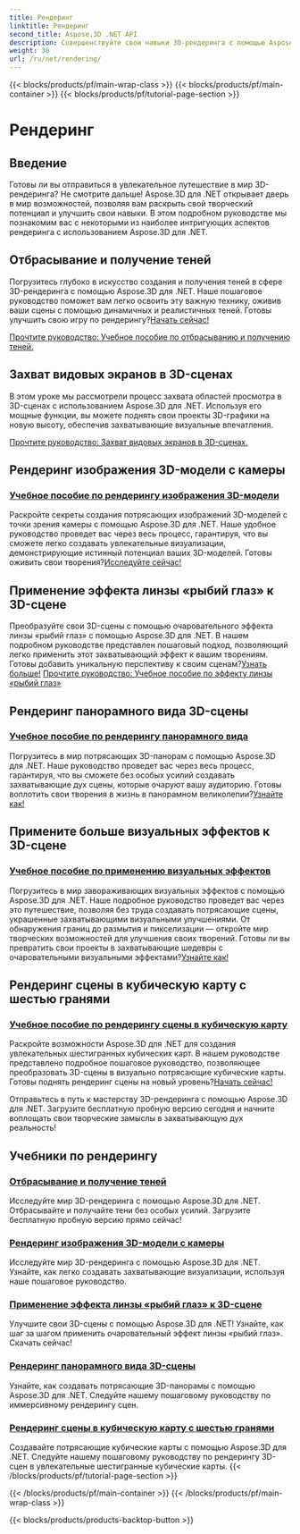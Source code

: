 ```yaml
---
title: Рендеринг
linktitle: Рендеринг
second_title: Aspose.3D .NET API
description: Совершенствуйте свои навыки 3D-рендеринга с помощью Aspose.3D для .NET! Отбрасывайте тени, создавайте захватывающие визуализации, применяйте эффекты объектива «рыбий глаз» и многое другое.
weight: 30
url: /ru/net/rendering/
---
```


{{< blocks/products/pf/main-wrap-class >}}
{{< blocks/products/pf/main-container >}}
{{< blocks/products/pf/tutorial-page-section >}}

# Рендеринг

## Введение

Готовы ли вы отправиться в увлекательное путешествие в мир 3D-рендеринга? Не смотрите дальше! Aspose.3D для .NET открывает дверь в мир возможностей, позволяя вам раскрыть свой творческий потенциал и улучшить свои навыки. В этом подробном руководстве мы познакомим вас с некоторыми из наиболее интригующих аспектов рендеринга с использованием Aspose.3D для .NET.

## Отбрасывание и получение теней
 Погрузитесь глубоко в искусство создания и получения теней в сфере 3D-рендеринга с помощью Aspose.3D для .NET. Наше пошаговое руководство поможет вам легко освоить эту важную технику, оживив ваши сцены с помощью динамичных и реалистичных теней. Готовы улучшить свою игру по рендерингу?[Начать сейчас!](./cast-receive-shadows/)

[Прочтите руководство: Учебное пособие по отбрасыванию и получению теней.](./cast-receive-shadows/)


## Захват видовых экранов в 3D-сценах
В этом уроке мы рассмотрели процесс захвата областей просмотра в 3D-сценах с использованием Aspose.3D для .NET. Используя его мощные функции, вы можете поднять свои проекты 3D-графики на новую высоту, обеспечив захватывающие визуальные впечатления.

[Прочтите руководство: Захват видовых экранов в 3D-сценах.](./capture-viewport/)


## Рендеринг изображения 3D-модели с камеры
### [Учебное пособие по рендерингу изображения 3D-модели](./render-3d-model-image/)
 Раскройте секреты создания потрясающих изображений 3D-моделей с точки зрения камеры с помощью Aspose.3D для .NET. Наше удобное руководство проведет вас через весь процесс, гарантируя, что вы сможете легко создавать увлекательные визуализации, демонстрирующие истинный потенциал ваших 3D-моделей. Готовы оживить свои творения?[Исследуйте сейчас!](./render-3d-model-image/)

## Применение эффекта линзы «рыбий глаз» к 3D-сцене
Преобразуйте свои 3D-сцены с помощью очаровательного эффекта линзы «рыбий глаз» с помощью Aspose.3D для .NET. В нашем подробном руководстве представлен пошаговый подход, позволяющий легко применить этот захватывающий эффект к вашим творениям. Готовы добавить уникальную перспективу к своим сценам?[Узнать больше!](./fisheye-lens-effect-3d-scene/)
[Прочтите руководство: Учебное пособие по эффекту линзы «рыбий глаз»](./fisheye-lens-effect-3d-scene/)

## Рендеринг панорамного вида 3D-сцены
### [Учебное пособие по рендерингу панорамного вида](./render-panorama-view/)
 Погрузитесь в мир потрясающих 3D-панорам с помощью Aspose.3D для .NET. Наше руководство проведет вас через весь процесс, гарантируя, что вы сможете без особых усилий создавать захватывающие дух сцены, которые очаруют вашу аудиторию. Готовы воплотить свои творения в жизнь в панорамном великолепии?[Узнайте как!](./render-panorama-view/)

## Примените больше визуальных эффектов к 3D-сцене
### [Учебное пособие по применению визуальных эффектов](./apply-visual-effects/)
Погрузитесь в мир завораживающих визуальных эффектов с помощью Aspose.3D для .NET. Наше подробное руководство проведет вас через это путешествие, позволяя без труда создавать потрясающие сцены, украшенные захватывающими визуальными улучшениями. От обнаружения границ до размытия и пикселизации — откройте мир творческих возможностей для улучшения своих творений. Готовы ли вы превратить свои проекты в захватывающие шедевры с очаровательными визуальными эффектами?[Узнайте как!](./apply-visual-effects/)

## Рендеринг сцены в кубическую карту с шестью гранями
### [Учебное пособие по рендерингу сцены в кубическую карту](./render-scene-cubemap/)
 Раскройте возможности Aspose.3D для .NET для создания увлекательных шестигранных кубических карт. В нашем руководстве представлено подробное пошаговое руководство, позволяющее преобразовать 3D-сцены в визуально потрясающие кубические карты. Готовы поднять рендеринг сцены на новый уровень?[Начать сейчас!](./render-scene-cubemap/)

Отправьтесь в путь к мастерству 3D-рендеринга с помощью Aspose.3D для .NET. Загрузите бесплатную пробную версию сегодня и начните воплощать свои творческие замыслы в захватывающую дух реальность!
## Учебники по рендерингу
### [Отбрасывание и получение теней](./cast-receive-shadows/)
Исследуйте мир 3D-рендеринга с помощью Aspose.3D для .NET. Отбрасывайте и получайте тени без особых усилий. Загрузите бесплатную пробную версию прямо сейчас!
### [Рендеринг изображения 3D-модели с камеры](./render-3d-model-image/)
Исследуйте мир 3D-рендеринга с помощью Aspose.3D для .NET. Узнайте, как легко создавать захватывающие визуализации, используя наше пошаговое руководство.
### [Применение эффекта линзы «рыбий глаз» к 3D-сцене](./fisheye-lens-effect-3d-scene/)
Улучшите свои 3D-сцены с помощью Aspose.3D для .NET! Узнайте, как шаг за шагом применить очаровательный эффект линзы «рыбий глаз». Скачать сейчас!
### [Рендеринг панорамного вида 3D-сцены](./render-panorama-view/)
Узнайте, как создавать потрясающие 3D-панорамы с помощью Aspose.3D для .NET. Следуйте нашему пошаговому руководству по иммерсивному рендерингу сцен.
### [Рендеринг сцены в кубическую карту с шестью гранями](./render-scene-cubemap/)
Создавайте потрясающие кубические карты с помощью Aspose.3D для .NET. Следуйте нашему пошаговому руководству по рендерингу 3D-сцен в увлекательные шестигранные кубические карты.
{{< /blocks/products/pf/tutorial-page-section >}}

{{< /blocks/products/pf/main-container >}}
{{< /blocks/products/pf/main-wrap-class >}}

{{< blocks/products/products-backtop-button >}}
